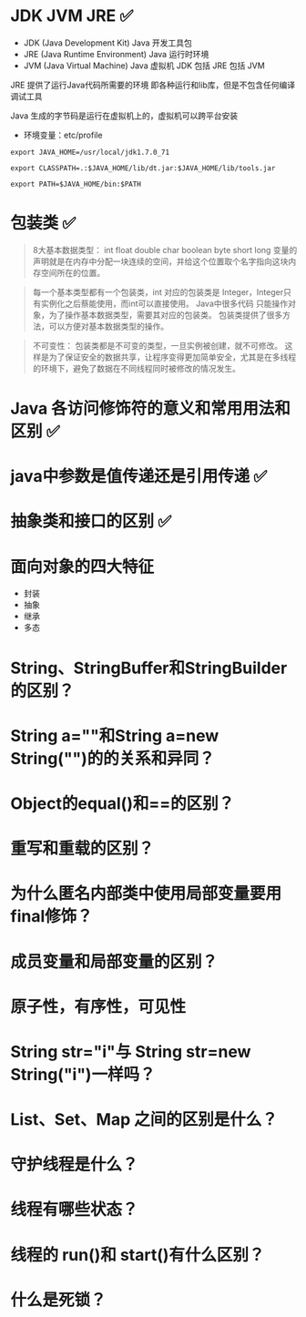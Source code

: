 # JDK JVM JRE :white_check_mark:
- JDK (Java Development Kit)      Java 开发工具包
- JRE (Java Runtime Environment)  Java 运行时环境
- JVM (Java Virtual Machine)      Java 虚拟机
JDK 包括 JRE 包括 JVM 

JRE 提供了运行Java代码所需要的环境 即各种运行和lib库，但是不包含任何编译调试工具

Java 生成的字节码是运行在虚拟机上的，虚拟机可以跨平台安装

- 环境变量：etc/profile
```
export JAVA_HOME=/usr/local/jdk1.7.0_71

export CLASSPATH=.:$JAVA_HOME/lib/dt.jar:$JAVA_HOME/lib/tools.jar

export PATH=$JAVA_HOME/bin:$PATH
```


# 包装类 :white_check_mark:
> 8大基本数据类型： int float double char boolean byte short long 
> 变量的声明就是在内存中分配一块连续的空间，并给这个位置取个名字指向这块内存空间所在的位置。

> 每一个基本类型都有一个包装类，int 对应的包装类是 Integer，Integer只有实例化之后蔡能使用，而int可以直接使用。
> Java中很多代码 只能操作对象，为了操作基本数据类型，需要其对应的包装类。
> 包装类提供了很多方法，可以方便对基本数据类型的操作。

> 不可变性：
> 包装类都是不可变的类型，一旦实例被创建，就不可修改。
> 这样是为了保证安全的数据共享，让程序变得更加简单安全，尤其是在多线程的环境下，避免了数据在不同线程同时被修改的情况发生。

# Java 各访问修饰符的意义和常用用法和区别 :white_check_mark:

# java中参数是值传递还是引用传递 :white_check_mark:

# 抽象类和接口的区别 :white_check_mark:

# 面向对象的四大特征
- 封装
- 抽象
- 继承
- 多态


# String、StringBuffer和StringBuilder的区别？

# String a=""和String a=new String("")的的关系和异同？

# Object的equal()和==的区别？

# 重写和重载的区别？

# 为什么匿名内部类中使用局部变量要用final修饰？

# 成员变量和局部变量的区别？

# 原子性，有序性，可见性

# String str="i"与 String str=new String("i")一样吗？

#  List、Set、Map 之间的区别是什么？

#  守护线程是什么？

# 线程有哪些状态？

# 线程的 run()和 start()有什么区别？

#  什么是死锁？